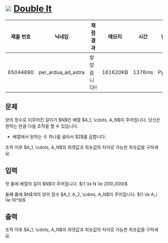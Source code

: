 # <img width="20px"  src="https://d2gd6pc034wcta.cloudfront.net/tier/13.svg" class="solvedac-tier"> [Double It](https://www.acmicpc.net/problem/28703) 

| 제출 번호 | 닉네임 | 채점 결과 | 메모리 | 시간 | 언어 | 코드 길이 |
|---|---|---|---|---|---|---|
|65044690|per_ardua_ad_astra|맞았습니다!! |161620KB|1376ms|PyPy3|255B|

## 문제
<p>양의 정수로 이루어진 길이가 $N$인 배열 $A_1, \cdots, A_N$이 주어집니다. 당신은 원하는 만큼 다음 조작을 할 수 있습니다.</p>

<ul>
	<li>배열에서 원하는 수 하나를 골라서 $2$를 곱합니다.</li>
</ul>

<p>조작 이후 $A_1, \cdots, A_N$의 최댓값과 최솟값의 차이로 가능한 최솟값을 구하세요.</p>

## 입력
<p>첫 줄에 배열의 길이 $N$이 주어집니다. $(1 \le N \le 200\,000)$</p>

<p>둘째 줄에 $N$개의 양의 정수 $A_1, A_2, \cdots, A_N$이 주어집니다. $(1 \le A_i \le 10^9)$</p>

## 출력
<p>조작 이후 $A_1, \cdots, A_N$의 최댓값과 최솟값의 차이로 가능한 최솟값을 구하세요.</p>

